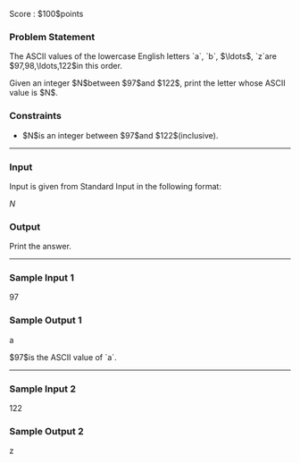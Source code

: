 
<div>

<span>

<span>

<p>
Score : $100$points
</p>

<div>

<section>

### **Problem Statement**

<p>
The ASCII values of the lowercase English letters `a`, `b`, $\ldots$, `z`are $97,98,\ldots,122$in this order.
</p>

<p>
Given an integer $N$between $97$and $122$, print the letter whose ASCII value is $N$.
</p>

</section>

</div>

<div>

<section>

### **Constraints**

<ul>

<li>
$N$is an integer between $97$and $122$(inclusive).
</li>

</ul>

</section>

</div>

---

<div>

<div>

<section>

### **Input**

<p>
Input is given from Standard Input in the following format:
</p>

<div>

$N$
</div>

</section>

</div>

<div>

<section>

### **Output**

<p>
Print the answer.
</p>

</section>

</div>

</div>

---

<div>

<section>

### **Sample Input 1**

<div>

97

</div>

</section>

</div>

<div>

<section>

### **Sample Output 1**

<div>

a

</div>

<p>
$97$is the ASCII value of `a`.
</p>

</section>

</div>

---

<div>

<section>

### **Sample Input 2**

<div>

122

</div>

</section>

</div>

<div>

<section>

### **Sample Output 2**

<div>

z

</div>

</section>

</div>

</span>

</span>

</div>
